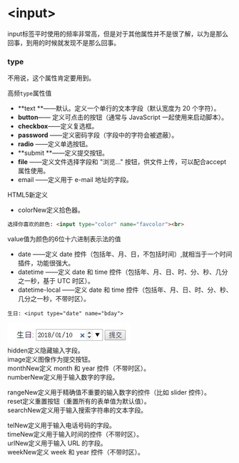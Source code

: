 # &lt;input&gt;

input标签平时使用的频率非常高，但是对于其他属性并不是很了解，以为是那么回事，到用的时候就发现不是那么回事。

### type

不用说，这个属性肯定要用到。

高频`type`属性值

* **text **——默认。定义一个单行的文本字段（默认宽度为 20 个字符）。
* **button**—— 定义可点击的按钮（通常与 JavaScript 一起使用来启动脚本）。
* **checkbox**——定义复选框。
* **password** ——定义密码字段（字段中的字符会被遮蔽）。
* **radio** ——定义单选按钮。
* **submit **——定义提交按钮。
* **file** ——定义文件选择字段和 "浏览..." 按钮，供文件上传，可以配合accept属性使用。
* email ——定义用于 e-mail 地址的字段。

HTML5新定义

* colorNew定义拾色器。

```html
选择你喜欢的颜色: <input type="color" name="favcolor"><br>
```

value值为颜色的6位十六进制表示法的值

* date ——定义 date 控件（包括年、月、日，不包括时间）,就相当于一个时间插件，功能很强大。
* datetime ——定义 date 和 time 控件（包括年、月、日、时、分、秒、几分之一秒，基于 UTC 时区）。
* datetime-local ——定义 date 和 time 控件（包括年、月、日、时、分、秒、几分之一秒，不带时区）。

```
生日: <input type="date" name="bday">
```

![](/assets/type1.png)  
hidden定义隐藏输入字段。  
image定义图像作为提交按钮。  
monthNew定义 month 和 year 控件（不带时区）。  
numberNew定义用于输入数字的字段。  
  
rangeNew定义用于精确值不重要的输入数字的控件（比如 slider 控件）。  
reset定义重置按钮（重置所有的表单值为默认值）。  
searchNew定义用于输入搜索字符串的文本字段。  
  
telNew定义用于输入电话号码的字段。  
timeNew定义用于输入时间的控件（不带时区）。  
urlNew定义用于输入 URL 的字段。  
weekNew定义 week 和 year 控件（不带时区）。




